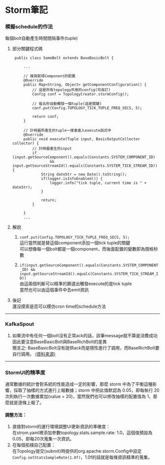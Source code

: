 # Storm筆記

### 模擬schedule的作法
每個bolt自動產生時間間隔事件(tuple)
1. 部分關鍵程式碼

        public class SomeBolt extends BaseBasicBolt {

            ...

            // 複寫取得Component的配置
            @Override
            public Map<String, Object> getComponentConfiguration() {
                // 這是所有topology共用的config(可自訂)
                Config conf = TopologyCreator.stormConfig();

                // 每五秒自動觸發一個tuple(這是關鍵)
                conf.put(Config.TOPOLOGY_TICK_TUPLE_FREQ_SECS, 5);

                return conf;
            }

            // 計時器所產生的tuple一樣會進入execute函式中
            @Override
            public void execute(Tuple input, BasicOutputCollector collector) {
                // 計時器產生的input
                if (input.getSourceComponent().equals(Constants.SYSTEM_COMPONENT_ID)
                        && input.getSourceStreamId().equals(Constants.SYSTEM_TICK_STREAM_ID)) {
                    String dateStr = new Date().toString();
                    if(logger.isInfoEnabled()) {
                        logger.info("tick tuple, current time is " + dateStr);
                    }

                    return;
                }

            }
            ...

2. 解說
    1. `conf.put(Config.TOPOLOGY_TICK_TUPLE_FREQ_SECS, 5);`  
    這行當然就是替這個component添加一個tick tuple的關鍵  
    可以想像每一個bolt都是一個component，而後面配置的變數即為間格秒數  

    2. `if(input.getSourceComponent().equals(Constants.SYSTEM_COMPONENT_ID) && input.getSourceStreamId().equals(Constants.SYSTEM_TICK_STREAM_ID))`  
    由這兩個判斷可以精準的篩選出觸發execute的是tick tuple  
    當然也可以由這個事件中去emit資訊  

3. 後記  
還沒摸索是否可以模仿cron time的schedule方法

---

### KafkaSpout
1. 如果流中有任何一個bolt沒有正常ack的話，該筆message就不算是消費成功  
因此要注意BaseBasicBolt與BaseRichBolt的差異  
簡言之: BaseBasicBolt沒有提供ack而是隱性進行了調用，而BaseRichBolt要自行調用。 [(資料來源)](https://basebase.github.io/2016/08/11/storm%E6%95%B4%E5%90%88kafka%E9%87%8D%E5%A4%8D%E6%B6%88%E8%B4%B9%E9%97%AE%E9%A2%98%E5%88%86%E6%9E%90/)

---

### StormUI的精準度
通常數據的統計會對系統的性能造成一定的影響，那麼 storm 中為了平衡這種影響，採取了抽樣的方式進行上報數據；storm 中把此值默認為 0.05，即每執行 20 次則執行一次數據累加(value = 20)，當然我們也可以修改抽樣的配置值為 1，那麼就是逐條上報了。  
#### 調整方法：  
1. 直接對storm的運行環境調整UI更新資訊的準確度：  
在strom.yaml裡添加參數topology.stats.sample.rate: 1.0，這個值預設為0.05，即每20次蒐集一次資訊。
2. 在每個拓樸自己配置：  
在Topology提交(submit)時提供的org.apache.storm.Config中設定`Config.setStatsSampleRate(1.0f)`，1.0f的話就是每條資訊精準的蒐集。
